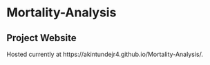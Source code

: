 # Mortality-Analysis
## Project Website
<p> Hosted currently at https://akintundejr4.github.io/Mortality-Analysis/. </p>
